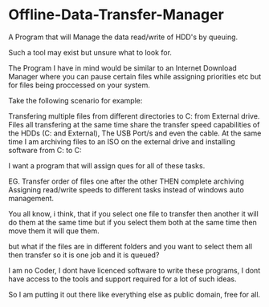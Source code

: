 # Offline-Data-Transfer-Manager
A Program that will Manage the data read/write of HDD's by queuing.

Such a tool may exist but unsure what to look for.

The Program I have in mind would be similar to an Internet Download Manager where you can pause certain files while assigning priorities etc but for files being proccessed on your system.

Take the following scenario for example:

Transfering multiple files from different directories to C: from External drive. Files all transfering at the same time share the transfer speed capabilities of the HDDs (C: and External), The USB Port/s and even the cable.
At the same time I am archiving files to an ISO on the external drive and installing software from C: to C:

I want a program that will assign ques for all of these tasks. 

EG.
Transfer order of files one after the other THEN complete archiving
Assigning read/write speeds to different tasks instead of windows auto management.

You all know, i think, that if you select one file to transfer then another it will do them at the same time but if you select them both at the same time then move them it will que them.

but what if the files are in different folders and you want to select them all then transfer so it is one job and it is queued?

I am no Coder, I dont have licenced software to write these programs, I dont have access to the tools and support required for a lot of such ideas. 

So I am putting it out there like everything else as public domain, free for all.


